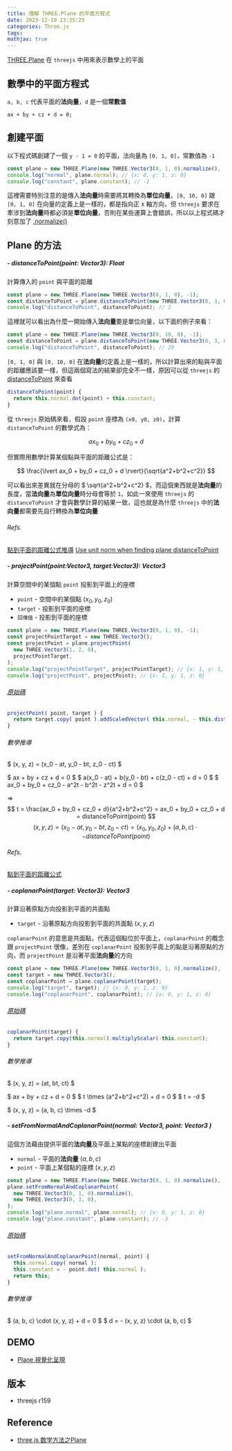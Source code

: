 ```yaml
---
title: 理解 THREE.Plane 的平面方程式
date: 2023-12-19 23:35:23
categories: Three.js
tags:
mathjax: true
---
```


[THREE.Plane](https://threejs.org/docs/index.html?q=Plane#api/en/math/Plane) 在 `threejs` 中用來表示數學上的平面

## 數學中的平面方程式
`a, b, c` 代表平面的**法向量**，`d` 是一個**常數值**
```
ax + by + cz + d = 0;
```

## 創建平面
以下程式碼創建了一個 `y - 1 = 0` 的平面，法向量為 `[0, 1, 0]`，常數值為 `-1`
```js
const plane = new THREE.Plane(new THREE.Vector3(0, 1, 0).normalize(), -1);
console.log("normal", plane.normal); // {x: 0, y: 1, z: 0}
console.log("constant", plane.constant); // -1
```

<!--more-->

這裡需要特別注意的是傳入**法向量**時需要將其轉換為**單位向量**，`[0, 10, 0]` 跟 `[0, 1, 0]` 在向量的定義上是一樣的，都是指向正 x 軸方向，但 `threejs` 要求在牽涉到**法向量**時都必須是**單位向量**，否則在某些運算上會錯誤，所以以上程式碼才刻意加了 [.normalize()](https://threejs.org/docs/index.html?q=vector#api/en/math/Vector3.normalize)

## Plane 的方法

##### **- distanceToPoint(point: Vector3): Float**
計算傳入的 `point` 與平面的距離
```js
const plane = new THREE.Plane(new THREE.Vector3(0, 1, 0), -1);
const distanceToPoint = plane.distanceToPoint(new THREE.Vector3(0, 3, 0));
console.log("distanceToPoint", distanceToPoint); // 2
```

這裡就可以看出為什麼一開始傳入**法向量**要是單位向量，以下面的例子來看：
```js
const plane = new THREE.Plane(new THREE.Vector3(0, 10, 0), -1);
const distanceToPoint = plane.distanceToPoint(new THREE.Vector3(0, 3, 0));
console.log("distanceToPoint", distanceToPoint); // 29
```

`[0, 1, 0]` 與 `[0, 10, 0]` 在**法向量**的定義上是一樣的，所以計算出來的點與平面的距離應該要一樣，但這兩個寫法的結果卻完全不一樣，原因可以從 `threejs` 的 [distanceToPoint](https://github.com/mrdoob/three.js/blob/e5c2a56d035df52b3b4d6f4a066e65bc1941f634/src/math/Plane.js#L90) 來查看
```js
distanceToPoint(point) {
  return this.normal.dot(point) + this.constant;
}
```
從 `threejs` 原始碼來看，假設 `point` 座標為 `(x0, y0, z0)`，計算 `distanceToPoint` 的數學式為：

$$ ax_0 + by_0 + cz_0 + d $$

但實際用數學計算某個點與平面的距離公式是：

$$ \frac{\lvert ax_0 + by_0 + cz_0 + d \rvert}{\sqrt{a^2+b^2+c^2}} $$

可以看出來差異就在分母的 $ \sqrt{a^2+b^2+c^2} $，而這個東西就是**法向量**的長度，當**法向量**為**單位向量**時分母會等於 `1`，如此一來使用 `threejs` 的 `distanceToPoint` 才會與數學計算的結果一致，這也就是為什麼 `threejs` 中的**法向量**都需要先自行轉換為**單位向量**

###### Refs.
[點到平面的距離公式推導](https://www.youtube.com/watch?v=CtDk_cg6u4A&t=208s)
[Use unit norm when finding plane distanceToPoint](https://github.com/mrdoob/three.js/pull/11821)

##### **- projectPoint(point:Vector3, target:Vector3): Vector3**
計算空間中的某個點 `point` 投影到平面上的座標
- `point` - 空間中的某個點 $(x_0, y_0, z_0)$
- `target` - 投影到平面的座標
- `回傳值` - 投影到平面的座標

```js
const plane = new THREE.Plane(new THREE.Vector3(0, 1, 0), -1);
const projectPointTarget = new THREE.Vector3();
const projectPoint = plane.projectPoint(
  new THREE.Vector3(1, 2, 0),
  projectPointTarget,
);
console.log("projectPointTarget", projectPointTarget); // {x: 1, y: 1, z: 0}
console.log("projectPoint", projectPoint); // {x: 1, y: 1, z: 0}
```

###### [原始碼](https://github.com/mrdoob/three.js/blob/e5c2a56d035df52b3b4d6f4a066e65bc1941f634/src/math/Plane.js#L102)
```js
projectPoint( point, target ) {
  return target.copy( point ).addScaledVector( this.normal, - this.distanceToPoint( point ) );
}
```

###### 數學推導
<!-- $$ x = x_0 - at $$ -->
$ (x, y, z) = (x_0 - at, y_0 - bt, z_0 - ct) $

$ ax + by + cz + d = 0 $
$ a(x_0 - at) + b(y_0 - bt) + c(z_0 - ct) + d = 0 $
$ ax_0 + by_0 + cz_0 - a^2t - b^2t - z^2t + d = 0 $

=> 
$$ t = \frac{ax_0 + by_0 + cz_0 + d}{a^2+b^2+c^2} = ax_0 + by_0 + cz_0 + d = distanceToPoint(point) $$
$$ (x, y, z) = (x_0 - at, y_0 - bt, z_0 - ct) = (x_0, y_0, z_0) + (a, b, c) \cdot -distanceToPoint(point) $$

###### Refs.
[點到平面的距離公式](https://www.youtube.com/watch?v=CtDk_cg6u4A&t=101s)

##### **- coplanarPoint(target: Vector3): Vector3**
計算沿著原點方向投影到平面的共面點
- `target` - 沿著原點方向投影到平面的共面點 $(x, y, z)$

`coplanarPoint` 的意思是共面點，代表這個點位於平面上，`coplanarPoint` 的概念跟 `projectPoint` 很像，差別在 `coplanarPoint` 投影到平面上的點是沿著原點的方向，而 `projectPoint` 是沿著平面**法向量**的方向
```js
const plane = new THREE.Plane(new THREE.Vector3(0, 1, 0).normalize(), -1);
const target = new THREE.Vector3();
const coplanarPoint = plane.coplanarPoint(target);
console.log("target", target); // {x: 0, y: 1, z: 0}
console.log("coplanarPoint", coplanarPoint); // {x: 0, y: 1, z: 0}
```

###### [原始碼](https://github.com/mrdoob/three.js/blob/e5c2a56d035df52b3b4d6f4a066e65bc1941f634/src/math/Plane.js#L163)
```js
coplanarPoint(target) {
  return target.copy(this.normal).multiplyScalar(-this.constant);
}
```

###### 數學推導
$ (x, y, z) = (at, bt, ct) $

$ ax + by + cz + d = 0 $
$ t \times (a^2+b^2+c^2) + d = 0 $
$ t = -d $

$ (x, y, z) = (a, b, c) \times -d  $

##### **- setFromNormalAndCoplanarPoint(normal: Vector3, point: Vector3 )**
這個方法藉由提供平面的**法向量**及平面上某點的座標創建出平面

- `normal` - 平面的**法向量** $(a, b, c)$
- `point` - 平面上某個點的座標 $(x, y, z)$

```js
const plane = new THREE.Plane(new THREE.Vector3(0, 1, 0).normalize(), -1);
plane.setFromNormalAndCoplanarPoint(
  new THREE.Vector3(0, 1, 0).normalize(),
  new THREE.Vector3(0, 3, 0),
);
console.log("plane.normal", plane.normal); // {x: 0, y: 1, z: 0}
console.log("plane.constant", plane.constant); // -3
```

###### [原始碼](https://github.com/mrdoob/three.js/blob/e5c2a56d035df52b3b4d6f4a066e65bc1941f634/src/math/Plane.js#L39)
```js
setFromNormalAndCoplanarPoint(normal, point) {
  this.normal.copy( normal );
  this.constant = - point.dot( this.normal );
  return this;
}
```

###### 數學推導
$ (a, b, c) \cdot (x, y, z) + d = 0 $
$ d = - (x, y, z) \cdot (a, b, c) $

## DEMO
- [Plane 視覺化呈現](https://codesandbox.io/p/devbox/threejs-plane-normal-r9qghf)

## 版本
- threejs r159

## Reference
- [three.js 数学方法之Plane](https://www.cnblogs.com/vadim-web/p/13353086.html)

